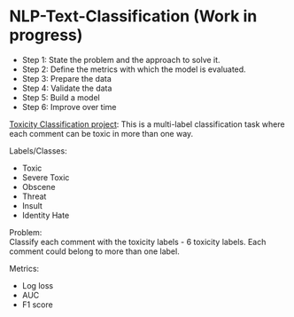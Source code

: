 # NLP-Text-Classification (Work in progress)
- Step 1: State the problem and the approach to solve it.
- Step 2: Define the metrics with which the model is evaluated.
- Step 3: Prepare the data
- Step 4: Validate the data
- Step 5: Build a model
- Step 6: Improve over time

[Toxicity Classification project](https://www.kaggle.com/c/jigsaw-toxic-comment-classification-challenge): 
This is a multi-label classification task where each comment can be toxic in more than one way.

Labels/Classes:
- Toxic
- Severe Toxic
- Obscene
- Threat
- Insult
- Identity Hate

Problem:  
Classify each comment with the toxicity labels - 6 toxicity labels. Each comment could belong to more than one label.

Metrics:  
- Log loss
- AUC
- F1 score
